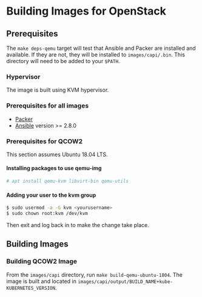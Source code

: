 # Building Images for OpenStack

## Prerequisites

The `make deps-qemu` target will test that Ansible and Packer are installed and available. If they are not, they will be installed to `images/capi/.bin`. This directory will need to be added to your `$PATH`.

### Hypervisor

The image is built using KVM hypervisor.

### Prerequisites for all images

- [Packer](https://www.packer.io/intro/getting-started/install.html)
- [Ansible](http://docs.ansible.com/ansible/latest/intro_installation.html) version >= 2.8.0

### Prerequisites for QCOW2

This section assumes Ubuntu 18.04 LTS.

#### Installing packages to use qemu-img

```bash
# apt install qemu-kvm libvirt-bin qemu-utils
```

#### Adding your user to the kvm group

```bash
$ sudo usermod -a -G kvm <yourusername>
$ sudo chown root:kvm /dev/kvm
```

Then exit and log back in to make the change take place.

## Building Images

### Building QCOW2 Image

From the `images/capi` directory, run `make build-qemu-ubuntu-1804`. The image is built and located in `images/capi/output/BUILD_NAME+kube-KUBERNETES_VERSION`.

